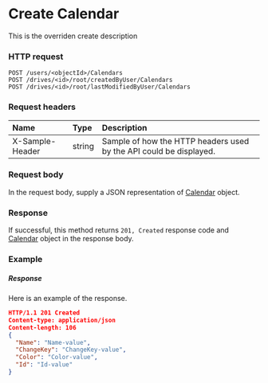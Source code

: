 # Create Calendar

This is the overriden create description
### HTTP request
```http
POST /users/<objectId>/Calendars
POST /drives/<id>/root/createdByUser/Calendars
POST /drives/<id>/root/lastModifiedByUser/Calendars

```
### Request headers
| Name       | Type | Description|
|:---------------|:--------|:----------|
| X-Sample-Header  | string  | Sample of how the HTTP headers used by the API could be displayed.|

### Request body
In the request body, supply a JSON representation of [Calendar](../resources/calendar.md) object.


### Response
If successful, this method returns `201, Created` response code and [Calendar](../resources/calendar.md) object in the response body.

### Example
##### Response
Here is an example of the response.
```json
HTTP/1.1 201 Created
Content-type: application/json
Content-length: 106
{
  "Name": "Name-value",
  "ChangeKey": "ChangeKey-value",
  "Color": "Color-value",
  "Id": "Id-value"
}
```
<!-- uuid: aa173e29-5b22-4c6a-9dd1-5f1545a5f1b9\n2015-10-09 15:13:51 UTC -->